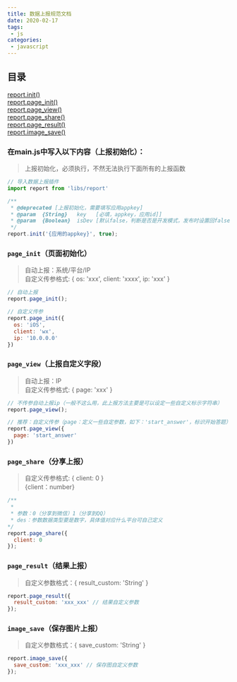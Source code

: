 ```yaml
---
title: 数据上报规范文档
date: 2020-02-17
tags:
 - js
categories:
 - javascript
---
```


## 目录  
[report.init()](#在main-js中写入以下内容：)  
[report.page_init()](#page-init（页面初始化）)  
[report.page_view()](#page-view（上报自定义字段）)  
[report.page_share()](#page-share（分享上报）)  
[report.page_result()](#page-result（结果上报）)  
[report.image_save()](#image-save（保存图片上报）)  

### 在main.js中写入以下内容（上报初始化）：
> 上报初始化，必须执行，不然无法执行下面所有的上报函数
```javascript
// 导入数据上报插件
import report from 'libs/report'

/**
 * @deprecated [上报初始化，需要填写应用appkey]
 * @param  {String}   key   [必填，appkey，应用id]]
 * @param  {Boolean}  isDev [默认false，判断是否是开发模式，发布时设置回false或不填]
 */
report.init('{应用的appkey}', true);

```

### `page_init`（页面初始化）
> 自动上报：系统/平台/IP  
> 自定义传参格式: { os: 'xxx', client: 'xxxx', ip: 'xxx' }
  
```javascript
// 自动上报
report.page_init();

// 自定义传参
report.page_init({
  os: 'iOS',
  client: 'wx',
  ip: '10.0.0.0'
})
```

### `page_view`（上报自定义字段）
> 自动上报：IP  
> 自定义传参格式: { page: 'xxx' }  
```javascript
// 不传参自动上报ip（一般不这么用，此上报方法主要是可以设定一些自定义标示字符串）
report.page_view();

// 推荐：自定义传参（page：定义一些自定参数，如下：'start_answer'，标识开始答题）
report.page_view({
  page: 'start_answer'
})
```

### `page_share`（分享上报）
> 自定义传参格式: { client: 0 }  
> {client：number}
```javascript
/**
 * 
 * 参数：0（分享到微信）1（分享到QQ）
 * des：参数数据类型要是数字，具体值对应什么平台可自己定义
*/
report.page_share({
  client: 0
});
```

### `page_result`（结果上报）
> 自定义参数格式：{ result_custom: 'String' }  
```javascript
report.page_result({
  result_custom: 'xxx_xxx' // 结果自定义参数
});
```

### `image_save`（保存图片上报）
> 自定义参数格式：{ save_custom: 'String' }  
```javascript
report.image_save({
  save_custom: 'xxx_xxx' // 保存图自定义参数
});
```